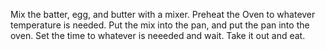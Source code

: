 Mix the batter, egg, and butter with a mixer.
Preheat the Oven to whatever temperature is needed.
Put the mix into the pan, and put the pan into the oven.
Set the time to whatever is neeeded and wait.
Take it out and eat.